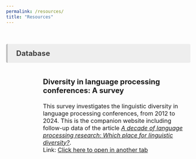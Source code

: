 ```yaml
---
permalink: /resources/
title: "Resources"
---
```


<style>
.item1 { grid-area: Image; }
.item2 { grid-area: Title; }
.item3 { grid-area: Description; }
.item3 { grid-area: Link; }

.grid-container {
  display: grid;
  grid-template-areas:
    'Image Title'
    'Image Description'
    'Image Link';
  grid-template-columns: 20% auto;
}


</style>
<br>

<p style="background-color:#eeeeee; color: #404040; border-left: solid #bcbcbc 4px; border-radius: 4px; padding:0.7em; font-size:20px"><b> &nbsp;&nbsp;Database</b></p>

<!-- Database Linguistic Diversity -->
<div class="grid-container">
  <div class="item1">
  <i class="fa-solid fa-chart-line fa-2xl"></i>
  </div>
  <div class="item2">
<p style="font-size:20px;"><strong>Diversity in language processing conferences: A survey</strong></p>
</div>
  <div class="item3" style="padding-top:1px; font-size:16px; font-color: #bcbcbc">
  This survey investigates the linguistic diversity in language processing conferences, from 2012 to 2024. This is the companion website including follow-up data of the article <a href = "https://doi.org/10.5070/G60111432", target = "_blank"><i>A decade of language processing research: Which place for linguistic diversity?</i></a>.
  <div class="item4" style="font-size:16px">
  Link: <a href = "https://aymeric-collart.shinyapps.io/shinyapps_langconfdata_dashboard/" target = "_blank">Click here to open in another tab</a>
  </div>  
</div>